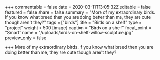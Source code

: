 +++
commentable = false
date = 2020-03-11T13:05:32Z
editable = false
featured = false
share = false
summary = "More of my extraordinary birds. If you know what breed then you are doing better than me, they are cute though aren't they?"
tags = ["birds"]
title = "Birds on a shelf"
type = "project"
weight = 500
[image]
caption = "Birds on a shelf"
focal_point = "Smart"
name = "/uploads/birds-on-shelf-willow-sculpture.jpg"
preview_only = false

+++
More of my extraordinary birds. If you know what breed then you are doing better than me, they are cute though aren't they?
